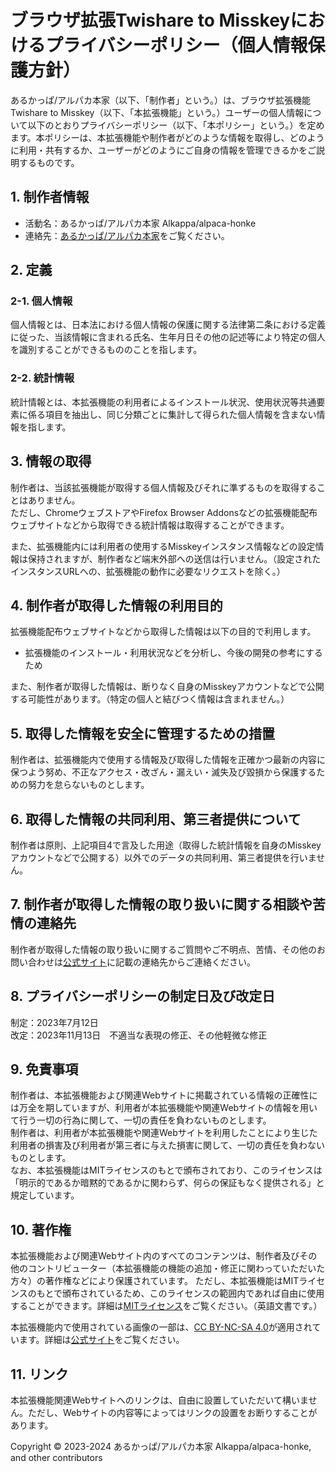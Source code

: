 # ブラウザ拡張Twishare to Misskeyにおけるプライバシーポリシー（個人情報保護方針）

あるかっぱ/アルパカ本家（以下、「制作者」という。）は、ブラウザ拡張機能Twishare to Misskey（以下、「本拡張機能」という。）ユーザーの個人情報について以下のとおりプライバシーポリシー（以下、「本ポリシー」という。）を定めます。本ポリシーは、本拡張機能や制作者がどのような情報を取得し、どのように利用・共有するか、ユーザーがどのようにご自身の情報を管理できるかをご説明するものです。

## 1. 制作者情報

- 活動名：あるかっぱ/アルパカ本家 Alkappa/alpaca-honke  
- 連絡先：[あるかっぱ/アルパカ本家](https://alpaca-honke.github.io/)をご覧ください。  

## 2. 定義

### 2-1. 個人情報
個人情報とは、日本法における個人情報の保護に関する法律第二条における定義に従った、当該情報に含まれる氏名、生年月日その他の記述等により特定の個人を識別することができるもののことを指します。  

### 2-2. 統計情報
統計情報とは、本拡張機能の利用者によるインストール状況、使用状況等共通要素に係る項目を抽出し、同じ分類ごとに集計して得られた個人情報を含まない情報を指します。  

## 3. 情報の取得

制作者は、当該拡張機能が取得する個人情報及びそれに準ずるものを取得することはありません。  
ただし、ChromeウェブストアやFirefox Browser Addonsなどの拡張機能配布ウェブサイトなどから取得できる統計情報は取得することができます。

また、拡張機能内には利用者の使用するMisskeyインスタンス情報などの設定情報は保持されますが、制作者など端末外部への送信は行いません。（設定されたインスタンスURLへの、拡張機能の動作に必要なリクエストを除く。）

## 4. 制作者が取得した情報の利用目的

拡張機能配布ウェブサイトなどから取得した情報は以下の目的で利用します。

- 拡張機能のインストール・利用状況などを分析し、今後の開発の参考にするため

また、制作者が取得した情報は、断りなく自身のMisskeyアカウントなどで公開する可能性があります。（特定の個人と結びつく情報は含まれません。）

## 5. 取得した情報を安全に管理するための措置

制作者は、拡張機能内で使用する情報及び取得した情報を正確かつ最新の内容に保つよう努め、不正なアクセス・改ざん・漏えい・滅失及び毀損から保護するための努力を怠らないものとします。

## 6. 取得した情報の共同利用、第三者提供について

制作者は原則、上記項目4で言及した用途（取得した統計情報を自身のMisskeyアカウントなどで公開する）以外でのデータの共同利用、第三者提供を行いません。

## 7. 制作者が取得した情報の取り扱いに関する相談や苦情の連絡先

制作者が取得した情報の取り扱いに関するご質問やご不明点、苦情、その他のお問い合わせは[公式サイト](https://alpaca-honke.github.io/twishare-to-misskey)に記載の連絡先からご連絡ください。

## 8. プライバシーポリシーの制定日及び改定日

制定：2023年7月12日  
改定：2023年11月13日　不適当な表現の修正、その他軽微な修正

## 9. 免責事項

制作者は、本拡張機能および関連Webサイトに掲載されている情報の正確性には万全を期していますが、利用者が本拡張機能や関連Webサイトの情報を用いて行う一切の行為に関して、一切の責任を負わないものとします。  
制作者は、利用者が本拡張機能や関連Webサイトを利用したことにより生じた利用者の損害及び利用者が第三者に与えた損害に関して、一切の責任を負わないものとします。  
なお、本拡張機能はMITライセンスのもとで頒布されており、このライセンスは「明示的であるか暗黙的であるかに関わらず、何らの保証もなく提供される」と規定しています。

## 10. 著作権

本拡張機能および関連Webサイト内のすべてのコンテンツは、制作者及びその他のコントリビューター（本拡張機能の機能の追加・修正に関わっていただいた方々）の著作権などにより保護されています。
ただし、本拡張機能はMITライセンスのもとで頒布されているため、このライセンスの範囲内であれば自由に使用することができます。詳細は[MITライセンス](https://github.com/alpaca-honke/twishare-to-misskey/blob/main/LICENSE)をご覧ください。（英語文書です。）

本拡張機能内で使用されている画像の一部は、[CC BY-NC-SA 4.0](https://creativecommons.org/licenses/by-nc-sa/4.0)が適用されています。詳細は[公式サイト](https://alpaca-honke.github.io/twishare-to-misskey)をご覧ください。

## 11. リンク

本拡張機能関連Webサイトへのリンクは、自由に設置していただいて構いません。ただし、Webサイトの内容等によってはリンクの設置をお断りすることがあります。


Copyright © 2023-2024 あるかっぱ/アルパカ本家 Alkappa/alpaca-honke, and other contributors
